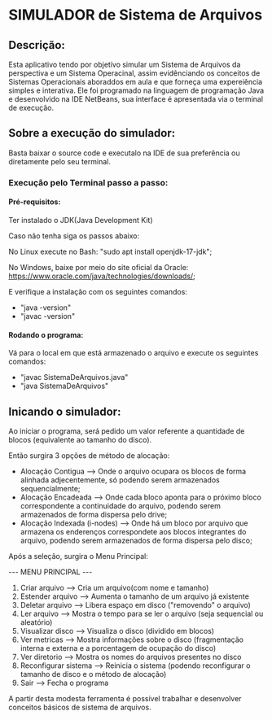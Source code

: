 # SIMULADOR de Sistema de Arquivos

## Descrição:

Esta aplicativo tendo por objetivo simular um Sistema de Arquivos da perspectiva e um Sistema Operacinal,
assim evidênciando os conceitos de Sistemas Operacionais aboraddos em aula e que forneça uma expereiência simples 
e interativa. Ele foi programado na linguagem de programação Java e desenvolvido na IDE NetBeans, sua interface é apresentada
via o terminal de execução.

## Sobre a execução do simulador:

Basta baixar o source code e executalo na IDE de sua preferência ou diretamente pelo seu terminal.

### Execução pelo Terminal passo a passo:

#### Pré-requisitos:

  Ter instalado o JDK(Java Development Kit)
  
  Caso não tenha siga os passos abaixo:
  
  No Linux execute no Bash: "sudo apt install openjdk-17-jdk";
                                              
  No Windows, baixe por meio do site oficial da Oracle: https://www.oracle.com/java/technologies/downloads/;

  E verifique a instalação com os seguintes comandos: 
  *  "java -version"
  *  "javac -version"

#### Rodando o programa:

  Vá para o local em que está armazenado o arquivo e execute os seguintes comandos:
  
   - "javac SistemaDeArquivos.java"
   - "java SistemaDeArquivos"

## Inicando o simulador:

Ao iniciar o programa, será pedido um valor referente a quantidade de blocos (equivalente ao tamanho do disco).

Então surgira 3 opções de método de alocação:

* Alocação Contigua           --> Onde o arquivo ocupara os blocos de forma alinhada adjecentemente, só podendo serem armazenados sequencialmente;
* Alocação Encadeada          --> Onde cada bloco aponta para o próximo bloco correspondente a continuidade do arquivo, podendo serem armazenados de forma dispersa pelo drive;
* Alocação Indexada (i-nodes) --> Onde há um bloco por arquivo que armazena os enderenços correspondete aos blocos integrantes do arquivo, podendo serem armazenados de forma dispersa pelo disco;

Após a seleção, surgira o Menu Principal:

--- MENU PRINCIPAL ---

1. Criar arquivo        --> Cria um arquivo(com nome e tamanho) 
2. Estender arquivo     --> Aumenta o tamanho de um arquivo já existente
3. Deletar arquivo      --> Libera espaço em disco ("removendo" o arquivo)
4. Ler arquivo          --> Mostra o tempo para se ler o arquivo (seja sequencial ou aleatório)
5. Visualizar disco     --> Visualiza o disco (dividido em blocos)
6. Ver metricas         --> Mostra informações sobre o disco (fragmentação interna e externa e a porcentagem de ocupação do disco)
7. Ver diretorio        --> Mostra os nomes do arquivos presentes no disco
8. Reconfigurar sistema --> Reinicia o sistema (podendo reconfigurar o tamanho de disco e o método de alocação)
9. Sair                 --> Fecha o programa

A partir desta modesta ferramenta é possível trabalhar e desenvolver conceitos básicos de sistema de arquivos. 
